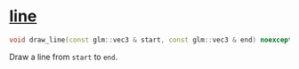 # [line](line.hpp)

```cpp
void draw_line(const glm::vec3 & start, const glm::vec3 & end) noexcept;
```

Draw a line from `start` to `end`.